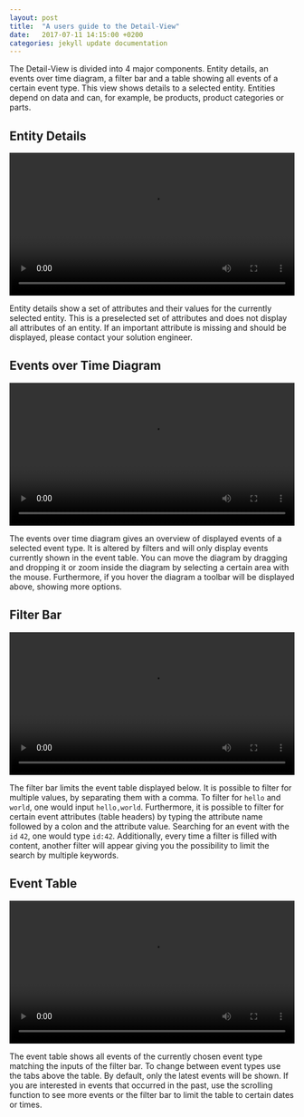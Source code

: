 ```yaml
---
layout: post
title:  "A users guide to the Detail-View"
date:   2017-07-11 14:15:00 +0200
categories: jekyll update documentation
---
```


The Detail-View is divided into 4 major components. Entity details, an events over time diagram, a filter bar and a table showing all events of a certain event type. This view shows details to a selected entity. Entities depend on data and can, for example, be products, product categories or parts.

## Entity Details

<video style="width: 100%; height: auto;" autoplay loop>
  <source src="/argos/resources/detail-view-entity-details.webm" type="video/webm">
  Your browser does not support the video tag.
</video><p></p>

Entity details show a set of attributes and their values for the currently selected entity. This is a preselected set of attributes and does not display all attributes of an entity. If an important attribute is missing and should be displayed, please contact your solution engineer.

## Events over Time Diagram

<video style="width: 100%; height: auto;" autoplay loop>
  <source src="/argos/resources/detail-view-events-over-time-diagram.webm" type="video/webm">
  Your browser does not support the video tag.
</video><p></p>

The events over time diagram gives an overview of displayed events of a selected event type. It is altered by filters and will only display events currently shown in the event table. You can move the diagram by dragging and dropping it or zoom inside the diagram by selecting a certain area with the mouse. Furthermore, if you hover the diagram a toolbar will be displayed above, showing more options.

## Filter Bar

<video style="width: 100%; height: auto;" autoplay loop>
  <source src="/argos/resources/detail-view-filter-bar.webm" type="video/webm">
  Your browser does not support the video tag.
</video><p></p>

The filter bar limits the event table displayed below. It is possible to filter for multiple values, by separating them with a comma. To filter for `hello` and `world`, one would input `hello,world`. Furthermore, it is possible to filter for certain event attributes (table headers) by typing the attribute name followed by a colon and the attribute value. Searching for an event with the `id` `42`, one would type `id:42`. Additionally, every time a filter is filled with content, another filter will appear giving you the possibility to limit the search by multiple keywords.

## Event Table

<video style="width: 100%; height: auto;" autoplay loop>
  <source src="/argos/resources/detail-view-event-table.webm" type="video/webm">
  Your browser does not support the video tag.
</video><p></p>

The event table shows all events of the currently chosen event type matching the inputs of the filter bar. To change between event types use the tabs above the table. By default, only the latest events will be shown. If you are interested in events that occurred in the past, use the scrolling function to see more events or the filter bar to limit the table to certain dates or times.